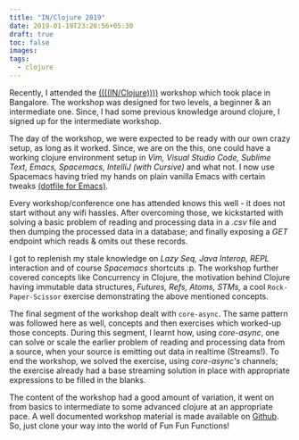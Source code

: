 ```yaml
---
title: "IN/Clojure 2019"
date: 2019-01-19T23:26:56+05:30
draft: true
toc: false
images:
tags: 
  - clojure
---
```


Recently, I attended the [((((IN/Clojure))))](https://inclojure.org/) workshop which took place in Bangalore. The workshop was designed for two levels, a beginner & an intermediate one. Since, I had some previous knowledge around clojure, I signed up for the intermediate workshop. 

The day of the workshop, we were expected to be ready with our own crazy setup, as long as it worked. Since, we are on the this, one could have a working clojure environment setup in _Vim, Visual Studio Code, Sublime Text, Emacs, Spacemacs, IntelliJ (with Cursive)_ and what not. I now use Spacemacs having tried my hands on plain vanilla Emacs with certain tweaks [(dotfile for Emacs)](https://github.com/darkdefender27/dotemacs).

Every workshop/conference one has attended knows this well - it does not start without any wifi hassles. After overcoming those, we kickstarted with solving a basic problem of reading and processing data in a _.csv_ file and then dumping the processed data in a database; and finally exposing a _GET_ endpoint which reads & omits out these records.

I got to replenish my stale knowledge on _Lazy Seq, Java Interop, REPL_ interaction and of course _Spacemacs_ shortcuts :p. The workshop further covered  concepts like Concurrency in Clojure, the motivation behind Clojure having immutable data structures, _Futures, Refs, Atoms, STMs,_ a cool `Rock-Paper-Scissor` exercise demonstrating the above mentioned concepts.

The final segment of the workshop dealt with `core-async`. The same pattern was followed here as well, concepts and then exercises which worked-up those concepts. During this segment, I learnt how, using _core-async_, one can solve or scale the earlier problem of reading and processing data from a source, when your source is emitting out data in realtime (Streams!). To end the workshop, we solved the exercise, using _core-async's_ channels; the exercise already had a base streaming solution in place with appropriate expressions to be filled in the blanks.

The content of the workshop had a good amount of variation, it went on from basics to intermediate to some advanced clojure at an appropriate pace. A well documented workshop material is made available on [Github](https://github.com/inclojure-org/intermediate-clojure-workshop/). So, just clone your way into the world of Fun Fun Functions!